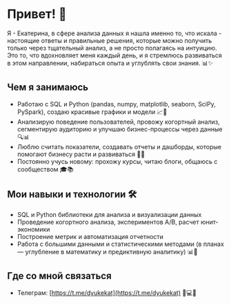 # Привет! 👋  
Я - Екатерина, в сфере анализа данных я нашла именно то, что искала - настоящие ответы и правильные решения, которые можно получить только через тщательный анализ, а не просто полагаясь на интуицию.  
Это то, что вдохновляет меня каждый день, и я стремлюсь развиваться в этом направлении, набираться опыта и углублять свои знания. 📊✨

## Чем я занимаюсь  
- Работаю с SQL и Python (pandas, numpy, matplotlib, seaborn, SciPy, PySpark), создаю красивые графики и модели 📈🐍  
- Анализирую поведение пользователей, провожу когортный анализ, сегментирую аудиторию и улучшаю бизнес-процессы через данные 🔍📊  
- Люблю считать показатели, создавать отчеты и дашборды, которые помогают бизнесу расти и развиваться 📑🚀  
- Постоянно учусь новому: прохожу курсы, читаю блоги, общаюсь с сообществом 🎓📚

## Мои навыки и технологии 🛠️  
- SQL и Python библиотеки для анализа и визуализации данных  
- Проведение когортного анализа, экспериментов A/B, расчет юнит-экономики  
- Построение метрик и автоматизация отчетности  
- Работа с большими данными и статистическими методами (в планах — углубление в математику и предиктивную аналитику) 📊🔢

## Где со мной связаться  
- Телеграм: [https://t.me/dyukekat](https://t.me/dyukekat) 🤝💻📱
